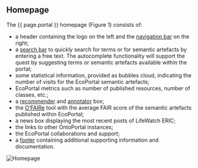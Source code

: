 ## Homepage

The {{ page.portal }} homepage (Figure 1) consists of:
- a header containing the logo on the left and the [navigation bar]() on the right;
- a [search bar]() to quickly search for terms or for semantic artefacts by entering a free text. The autocomplete functionality will support the quest by suggesting terms or semantic artefacts available within the portal;
- some statistical information, provided as bubbles cloud, indicating the number of visits for the EcoPortal semantic artefacts;
- EcoPortal metrics such as number of published resources, number of classes, etc.;
- a [recommender]() and [annotator]() box;
- the [O’FAIRe]() tool with the average FAIR score of the semantic artefacts published within EcoPortal;
- a news box displaying the most recent posts of LifeWatch ERIC;
- the links to other OntoPortal instances;
- the EcoPortal collaborations and support;
- a [footer]() containing additional supporting information and documentation.

![Homepage]({{site.figures_link}}/{{page.portal}}/Figure1.png)
